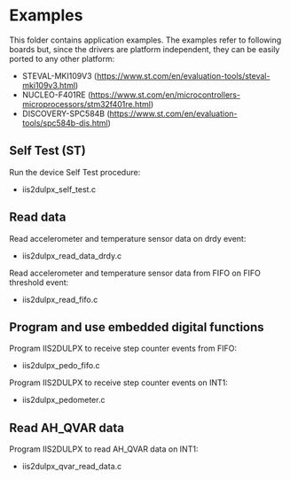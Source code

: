 # Examples

This folder contains application examples. The examples refer to following boards but, since the drivers are platform independent, they can be easily ported to any other platform: 

- STEVAL-MKI109V3 (https://www.st.com/en/evaluation-tools/steval-mki109v3.html)
- NUCLEO-F401RE (https://www.st.com/en/microcontrollers-microprocessors/stm32f401re.html)
- DISCOVERY-SPC584B (https://www.st.com/en/evaluation-tools/spc584b-dis.html)

## Self Test (ST)

Run the device Self Test procedure:

  - iis2dulpx_self_test.c

## Read data

Read accelerometer and temperature sensor data on drdy event:

  - iis2dulpx_read_data_drdy.c

Read accelerometer and temperature sensor data from FIFO on FIFO threshold event:

  - iis2dulpx_read_fifo.c

## Program and use embedded digital functions

Program IIS2DULPX to receive step counter events from FIFO:

  - iis2dulpx_pedo_fifo.c

Program IIS2DULPX to receive step counter events on INT1:

  - iis2dulpx_pedometer.c

## Read AH_QVAR data

Program IIS2DULPX to read AH_QVAR data on INT1:

  - iis2dulpx_qvar_read_data.c

